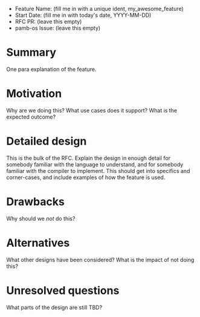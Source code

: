 - Feature Name: (fill me in with a unique ident, my_awesome_feature)
- Start Date: (fill me in with today's date, YYYY-MM-DD)
- RFC PR: (leave this empty)
- pamb-os Issue: (leave this empty)

# Summary
[summary]: #summary

One para explanation of the feature.

# Motivation
[motivation]: #motivation

Why are we doing this? What use cases does it support? What is the expected outcome?

# Detailed design
[design]: #detailed-design

This is the bulk of the RFC. Explain the design in enough detail for somebody familiar
with the language to understand, and for somebody familiar with the compiler to implement.
This should get into specifics and corner-cases, and include examples of how the feature is used.

# Drawbacks
[drawbacks]: #drawbacks

Why should we *not* do this?

# Alternatives
[alternatives]: #alternatives

What other designs have been considered? What is the impact of not doing this?

# Unresolved questions
[unresolved]: #unresolved-questions

What parts of the design are still TBD?
